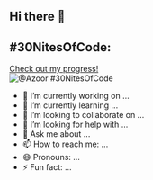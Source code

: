## Hi there 👋

## #30NitesOfCode:
  [Check out my progress!](https://www.codedex.io/@Azoor/30-nites-of-code)  
  ![@Azoor #30NitesOfCode](https://www.codedex.io/api/petStatus?user=Azoor)

- 🔭 I’m currently working on ...
- 🌱 I’m currently learning ...
- 👯 I’m looking to collaborate on ...
- 🤔 I’m looking for help with ...
- 💬 Ask me about ...
- 📫 How to reach me: ...
- 😄 Pronouns: ...
- ⚡ Fun fact: ...

